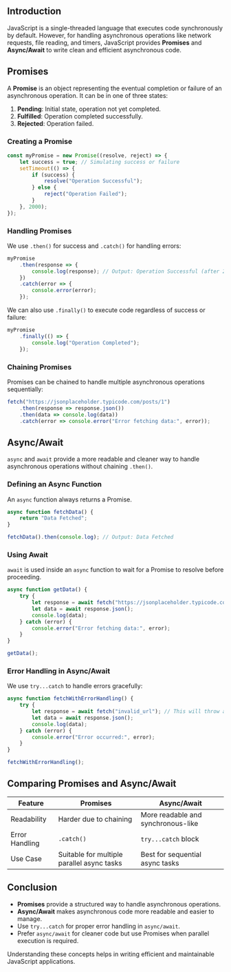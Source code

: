 
## Introduction

JavaScript is a single-threaded language that executes code synchronously by default. However, for handling asynchronous operations like network requests, file reading, and timers, JavaScript provides **Promises** and **Async/Await** to write clean and efficient asynchronous code.

## Promises

A **Promise** is an object representing the eventual completion or failure of an asynchronous operation. It can be in one of three states:

1. **Pending**: Initial state, operation not yet completed.
2. **Fulfilled**: Operation completed successfully.
3. **Rejected**: Operation failed.

### Creating a Promise

```javascript
const myPromise = new Promise((resolve, reject) => {
    let success = true; // Simulating success or failure
    setTimeout(() => {
        if (success) {
            resolve("Operation Successful");
        } else {
            reject("Operation Failed");
        }
    }, 2000);
});
```

### Handling Promises

We use `.then()` for success and `.catch()` for handling errors:

```javascript
myPromise
    .then(response => {
        console.log(response); // Output: Operation Successful (after 2 seconds)
    })
    .catch(error => {
        console.error(error);
    });
```

We can also use `.finally()` to execute code regardless of success or failure:

```javascript
myPromise
    .finally(() => {
        console.log("Operation Completed");
    });
```

### Chaining Promises

Promises can be chained to handle multiple asynchronous operations sequentially:

```javascript
fetch("https://jsonplaceholder.typicode.com/posts/1")
    .then(response => response.json())
    .then(data => console.log(data))
    .catch(error => console.error("Error fetching data:", error));
```

## Async/Await

`async` and `await` provide a more readable and cleaner way to handle asynchronous operations without chaining `.then()`.

### Defining an Async Function

An `async` function always returns a Promise.

```javascript
async function fetchData() {
    return "Data Fetched";
}

fetchData().then(console.log); // Output: Data Fetched
```

### Using Await

`await` is used inside an `async` function to wait for a Promise to resolve before proceeding.

```javascript
async function getData() {
    try {
        let response = await fetch("https://jsonplaceholder.typicode.com/posts/1");
        let data = await response.json();
        console.log(data);
    } catch (error) {
        console.error("Error fetching data:", error);
    }
}

getData();
```

### Error Handling in Async/Await

We use `try...catch` to handle errors gracefully:

```javascript
async function fetchWithErrorHandling() {
    try {
        let response = await fetch("invalid_url"); // This will throw an error
        let data = await response.json();
        console.log(data);
    } catch (error) {
        console.error("Error occurred:", error);
    }
}

fetchWithErrorHandling();
```

## Comparing Promises and Async/Await

|Feature|Promises|Async/Await|
|---|---|---|
|Readability|Harder due to chaining|More readable and synchronous-like|
|Error Handling|`.catch()`|`try...catch` block|
|Use Case|Suitable for multiple parallel async tasks|Best for sequential async tasks|

## Conclusion

- **Promises** provide a structured way to handle asynchronous operations.
- **Async/Await** makes asynchronous code more readable and easier to manage.
- Use `try...catch` for proper error handling in `async/await`.
- Prefer `async/await` for cleaner code but use Promises when parallel execution is required.

Understanding these concepts helps in writing efficient and maintainable JavaScript applications.